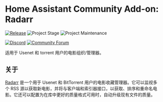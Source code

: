 # Home Assistant Community Add-on: Radarr

[![Release][release-shield]][release] ![Project Stage][project-stage-shield] ![Project Maintenance][maintenance-shield]

[![Discord][discord-shield]][discord] [![Community Forum][forum-shield]][forum]

适用于 Usenet 和 torrent 用户的电影组织/管理器。

## 关于

[Radarr] 是一个用于 Usenet 和 BitTorrent 用户的电影收藏管理器。它可以监视多个 RSS 源以获取新电影，并将与客户端和索引器接口，以获取、排序和重命名电影。它还可以配置为在库中更好的质量格式可用时，自动升级现有文件的质量。

[Radarr]: https://radarr.video/

[discord-shield]: https://img.shields.io/discord/330944238910963714.svg
[discord]: https://discord.gg/c5DvZ4e
[forum-shield]: https://img.shields.io/badge/community-forum-brightgreen.svg
[forum]: https://community.home-assistant.io/t/?u=frenck
[maintenance-shield]: https://img.shields.io/maintenance/yes/2025.svg
[project-stage-shield]: https://img.shields.io/badge/project%20stage-experimental-yellow.svg
[release-shield]: https://img.shields.io/badge/version-v0.17.0-blue.svg
[release]: https://github.com/hassio-addons/addon-radarr/tree/v0.17.0